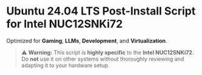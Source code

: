 # Ubuntu 24.04 LTS Post-Install Script for Intel NUC12SNKi72

Optimized for **Gaming**, **LLMs**, **Development**, and **Virtualization**.

> ⚠️ **Warning:** This script is **highly specific** to the **Intel NUC12SNKi72**.  
> Do **not** use it on other systems without thoroughly reviewing and adapting it to your hardware setup.